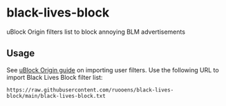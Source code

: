 # black-lives-block
uBlock Origin filters list to block annoying BLM advertisements

## Usage
See [uBlock Origin guide](https://github.com/gorhill/uBlock/wiki/Filter-lists-from-around-the-web) on importing user filters. Use the following URL to import Black Lives Block filter list:
```
https://raw.githubusercontent.com/ruooens/black-lives-block/main/black-lives-block.txt
```

